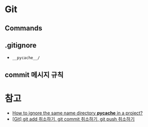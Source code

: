 # Git

## Commands

## .gitignore
* `__pycache__/`

## commit 메시지 규칙

# 참고
* [How to ignore the same name directory __pycache__ in a project?](https://stackoverflow.com/questions/56309100/how-to-ignore-the-same-name-directory-pycache-in-a-project)
* [[Git] git add 취소하기, git commit 취소하기, git push 취소하기](https://gmlwjd9405.github.io/2018/05/25/git-add-cancle.html)

